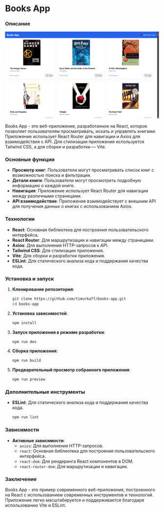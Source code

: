 # Books App

### Описание

<img src="./img/img.png">


Books App - это веб-приложение, разработанное на React, которое позволяет пользователям просматривать, искать и управлять книгами. Приложение использует React Router для навигации и Axios для взаимодействия с API. Для стилизации приложения используется Tailwind CSS, а для сборки и разработки — Vite.

### Основные функции

- **Просмотр книг**: Пользователи могут просматривать список книг с возможностью поиска и фильтрации.
- **Детали книги**: Пользователи могут просмотреть подробную информацию о каждой книге.
- **Навигация**: Приложение использует React Router для навигации между различными страницами.
- **API взаимодействие**: Приложение взаимодействует с внешним API для получения данных о книгах с использованием Axios.

### Технологии

- **React**: Основная библиотека для построения пользовательского интерфейса.
- **React Router**: Для маршрутизации и навигации между страницами.
- **Axios**: Для выполнения HTTP-запросов к API.
- **Tailwind CSS**: Для стилизации приложения.
- **Vite**: Для сборки и разработки приложения.
- **ESLint**: Для статического анализа кода и поддержания качества кода.

### Установка и запуск

1. **Клонирование репозитория**:
   ```bash
   git clone https://github.com/timurkaff/books-app.git
   cd books-app
   ```

2. **Установка зависимостей**:
   ```bash
   npm install
   ```

3. **Запуск приложения в режиме разработки**:
   ```bash
   npm run dev
   ```

4. **Сборка приложения**:
   ```bash
   npm run build
   ```

5. **Предварительный просмотр собранного приложения**:
   ```bash
   npm run preview
   ```

### Дополнительные инструменты
- **ESLint**: Для статического анализа кода и поддержания качества кода.

  ```bash
  npm run lint
  ```

### Зависимости

- **Активные зависимости**:
  - `axios`: Для выполнения HTTP-запросов.
  - `react`: Основная библиотека для построения пользовательского интерфейса.
  - `react-dom`: Для рендеринга React компонентов в DOM.
  - `react-router-dom`: Для маршрутизации и навигации.

### Заключение

Books App - это пример современного веб-приложения, построенного на React с использованием современных инструментов и технологий. Приложение легко масштабируется и поддерживается благодаря использованию Vite и ESLint.
